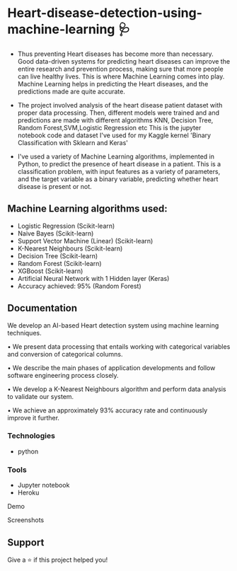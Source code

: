 
# Heart-disease-detection-using-machine-learning 🩺


- Thus preventing Heart diseases has become more than necessary. Good data-driven systems for predicting heart diseases can improve the entire research and prevention process, making sure that more people can live healthy lives. This is where Machine Learning comes into play. Machine Learning helps in predicting the Heart diseases, and the predictions made are quite accurate.

- The project involved analysis of the heart disease patient dataset with proper data processing. Then, different models were trained and and predictions are made with different algorithms KNN, Decision Tree, Random Forest,SVM,Logistic Regression etc This is the jupyter notebook code and dataset I've used for my Kaggle kernel 'Binary Classification with Sklearn and Keras'

- I've used a variety of Machine Learning algorithms, implemented in Python, to predict the presence of heart disease in a patient. This is a classification problem, with input features as a variety of parameters, and the target variable as a binary variable, predicting whether heart disease is present or not.

## Machine Learning algorithms used:

- Logistic Regression (Scikit-learn)
- Naive Bayes (Scikit-learn)
- Support Vector Machine (Linear) (Scikit-learn)
- K-Nearest Neighbours (Scikit-learn)
- Decision Tree (Scikit-learn)
- Random Forest (Scikit-learn)
- XGBoost (Scikit-learn)
- Artificial Neural Network with 1 Hidden layer (Keras)
- Accuracy achieved: 95% (Random Forest)
## Documentation

We develop an AI-based Heart detection system using machine learning techniques.

•
We present data processing that entails working with categorical variables and conversion of categorical columns.

•
We describe the main phases of application developments and follow software engineering process closely.

•
We develop a K-Nearest Neighbours algorithm and perform data analysis to validate our system.

•
We achieve an approximately 93% accuracy rate and continuously improve it further.

### Technologies

- python

### Tools 
- Jupyter notebook
- Heroku


 Demo
 
 Screenshots


## Support

Give a ⭐️ if this project helped you!
